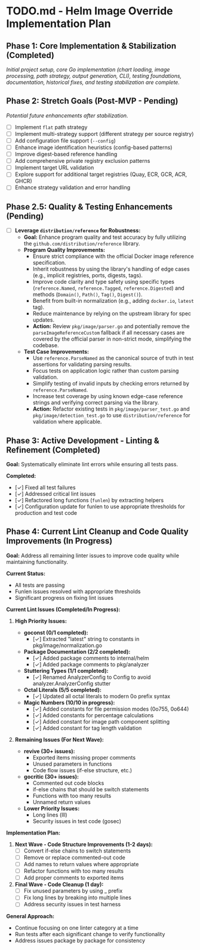 # TODO.md - Helm Image Override Implementation Plan

## Phase 1: Core Implementation & Stabilization (Completed)
*Initial project setup, core Go implementation (chart loading, image processing, path strategy, output generation, CLI), testing foundations, documentation, historical fixes, and testing stabilization are complete.*

## Phase 2: Stretch Goals (Post-MVP - Pending)
*Potential future enhancements after stabilization.*
- [ ] Implement `flat` path strategy
- [ ] Implement multi-strategy support (different strategy per source registry)
- [ ] Add configuration file support (`--config`)
- [ ] Enhance image identification heuristics (config-based patterns)
- [ ] Improve digest-based reference handling
- [ ] Add comprehensive private registry exclusion patterns
- [ ] Implement target URL validation
- [ ] Explore support for additional target registries (Quay, ECR, GCR, ACR, GHCR)
- [ ] Enhance strategy validation and error handling

## Phase 2.5: Quality & Testing Enhancements (Pending)
- [ ] **Leverage `distribution/reference` for Robustness:**
    - **Goal:** Enhance program quality and test accuracy by fully utilizing the `github.com/distribution/reference` library.
    - **Program Quality Improvements:**
        - Ensure strict compliance with the official Docker image reference specification.
        - Inherit robustness by using the library's handling of edge cases (e.g., implicit registries, ports, digests, tags).
        - Improve code clarity and type safety using specific types (`reference.Named`, `reference.Tagged`, `reference.Digested`) and methods (`Domain()`, `Path()`, `Tag()`, `Digest()`).
        - Benefit from built-in normalization (e.g., adding `docker.io`, `latest` tag).
        - Reduce maintenance by relying on the upstream library for spec updates.
        - **Action:** Review `pkg/image/parser.go` and potentially remove the `parseImageReferenceCustom` fallback if all necessary cases are covered by the official parser in non-strict mode, simplifying the codebase.
    - **Test Case Improvements:**
        - Use `reference.ParseNamed` as the canonical source of truth in test assertions for validating parsing results.
        - Focus tests on application logic rather than custom parsing validation.
        - Simplify testing of invalid inputs by checking errors returned by `reference.ParseNamed`.
        - Increase test coverage by using known edge-case reference strings and verifying correct parsing via the library.
        - **Action:** Refactor existing tests in `pkg/image/parser_test.go` and `pkg/image/detection_test.go` to use `distribution/reference` for validation where applicable.

## Phase 3: Active Development - Linting & Refinement (Completed)

**Goal:** Systematically eliminate lint errors while ensuring all tests pass.

**Completed:**
- [✓] Fixed all test failures
- [✓] Addressed critical lint issues
- [✓] Refactored long functions (`funlen`) by extracting helpers
- [✓] Configuration update for funlen to use appropriate thresholds for production and test code

## Phase 4: Current Lint Cleanup and Code Quality Improvements (In Progress)

**Goal:** Address all remaining linter issues to improve code quality while maintaining functionality.

**Current Status:**
- All tests are passing
- Funlen issues resolved with appropriate thresholds
- Significant progress on fixing lint issues

**Current Lint Issues (Completed/In Progress):**
1. **High Priority Issues:**
   - **goconst (0/1 completed):**
     - [✓] Extracted "latest" string to constants in pkg/image/normalization.go
   - **Package Documentation (2/2 completed):**
     - [✓] Added package comments to internal/helm
     - [✓] Added package comments to pkg/analyzer
   - **Stuttering Types (1/1 completed):**
     - [✓] Renamed AnalyzerConfig to Config to avoid analyzer.AnalyzerConfig stutter 
   - **Octal Literals (5/5 completed):**
     - [✓] Updated all octal literals to modern 0o prefix syntax
   - **Magic Numbers (10/10 in progress):**
     - [✓] Added constants for file permission modes (0o755, 0o644)
     - [✓] Added constants for percentage calculations
     - [✓] Added constant for image path component splitting
     - [✓] Added constant for tag length validation

2. **Remaining Issues (For Next Wave):**
   - **revive (30+ issues):** 
     - Exported items missing proper comments
     - Unused parameters in functions
     - Code flow issues (if-else structure, etc.)
   - **gocritic (30+ issues):**
     - Commented out code blocks
     - if-else chains that should be switch statements
     - Functions with too many results
     - Unnamed return values
   - **Lower Priority Issues:** 
     - Long lines (lll)
     - Security issues in test code (gosec)

**Implementation Plan:**

1. **Next Wave - Code Structure Improvements (1-2 days):**
   - [ ] Convert if-else chains to switch statements
   - [ ] Remove or replace commented-out code
   - [ ] Add names to return values where appropriate
   - [ ] Refactor functions with too many results
   - [ ] Add proper comments to exported items

2. **Final Wave - Code Cleanup (1 day):**
   - [ ] Fix unused parameters by using _ prefix
   - [ ] Fix long lines by breaking into multiple lines
   - [ ] Address security issues in test harness

**General Approach:**
- Continue focusing on one linter category at a time 
- Run tests after each significant change to verify functionality
- Address issues package by package for consistency